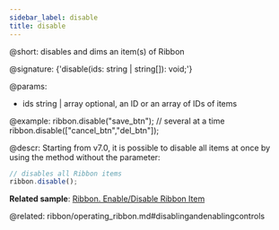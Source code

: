 ```yaml
---
sidebar_label: disable
title: disable
---          
```


@short: disables and dims an item(s) of Ribbon

@signature: {'disable(ids: string | string[]): void;'}

@params:
- ids 		string | array		optional, an ID or an array of IDs of items

@example:
ribbon.disable("save_btn");
// several at a time
ribbon.disable(["cancel_btn","del_btn"]);



@descr:
Starting from v7.0, it is possible to disable all items at once by using the method without the parameter:

~~~js
// disables all Ribbon items
ribbon.disable();
~~~


**Related sample**: [Ribbon. Enable/Disable Ribbon Item](https://snippet.dhtmlx.com/l3f8pq2g)



@related: ribbon/operating_ribbon.md#disablingandenablingcontrols
